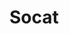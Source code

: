 # Socat

<script type="text/javascript" src="gitbook/app.js"></script>
<script type="text/javascript" src="js/general.js"></script>